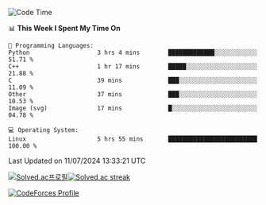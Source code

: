 
<!--START_SECTION:waka-->
![Code Time](http://img.shields.io/badge/Code%20Time-3%2C554%20hrs%2022%20mins-blue)

📊 **This Week I Spent My Time On** 

```text
💬 Programming Languages: 
Python                   3 hrs 4 mins        █████████████░░░░░░░░░░░░   51.71 % 
C++                      1 hr 17 mins        █████░░░░░░░░░░░░░░░░░░░░   21.88 % 
C                        39 mins             ███░░░░░░░░░░░░░░░░░░░░░░   11.09 % 
Other                    37 mins             ███░░░░░░░░░░░░░░░░░░░░░░   10.53 % 
Image (svg)              17 mins             █░░░░░░░░░░░░░░░░░░░░░░░░   04.78 % 

💻 Operating System: 
Linux                    5 hrs 55 mins       █████████████████████████   100.00 % 
```


 Last Updated on 11/07/2024 13:33:21 UTC
<!--END_SECTION:waka-->


[![Solved.ac프로필](http://mazassumnida.wtf/api/generate_badge?boj=hckim96)](https://solved.ac/hckim96)[![Solved.ac streak](http://mazandi.herokuapp.com/api?handle=hckim96&theme=dark)](https://solved.ac/hckim96)


[![CodeForces Profile](https://cf.leed.at?id=hckim96)](https://codeforces.com/profile/hckim96)


